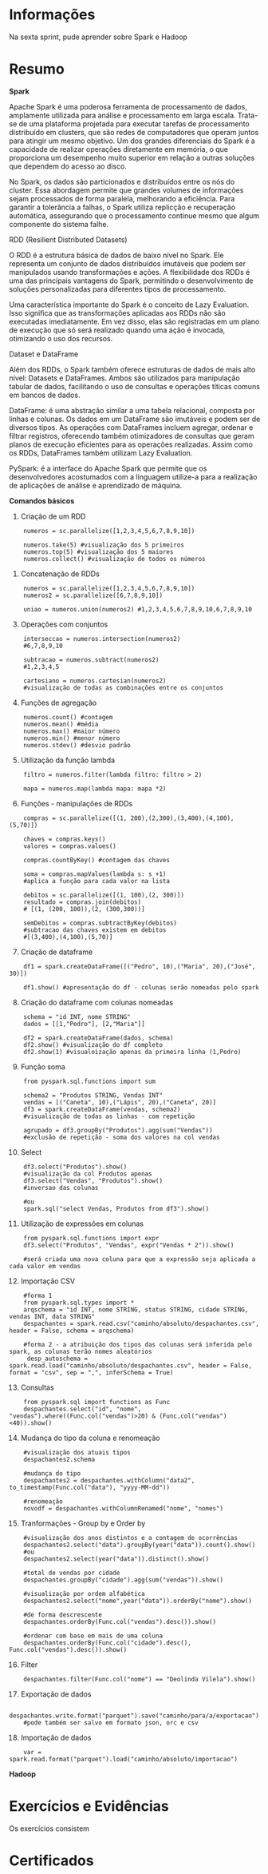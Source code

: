 # Informações

Na sexta sprint, pude aprender sobre Spark e Hadoop

# Resumo

**Spark** 

Apache Spark é uma poderosa ferramenta de processamento de dados, amplamente utilizada para análise e processamento em larga escala. Trata-se de uma plataforma projetada para executar tarefas de processamento distribuído em clusters, que são redes de computadores que operam juntos para atingir um mesmo objetivo. Um dos grandes diferenciais do Spark é a capacidade de realizar operações diretamente em memória, o que proporciona um desempenho muito superior em relação a outras soluções que dependem do acesso ao disco.

No Spark, os dados são particionados e distribuídos entre os nós do cluster. Essa abordagem permite que grandes volumes de informações sejam processados de forma paralela, melhorando a eficiência. Para garantir a tolerância a falhas, o Spark utiliza replicção e recuperação automática, assegurando que o processamento continue mesmo que algum componente do sistema falhe.

RDD (Resilient Distributed Datasets)

O RDD é a estrutura básica de dados de baixo nível no Spark. Ele representa um conjunto de dados distribuídos imutáveis que podem ser manipulados usando transformações e ações. A flexibilidade dos RDDs é uma das principais vantagens do Spark, permitindo o desenvolvimento de soluções personalizadas para diferentes tipos de processamento.

Uma característica importante do Spark é o conceito de Lazy Evaluation. Isso significa que as transformações aplicadas aos RDDs não são executadas imediatamente. Em vez disso, elas são registradas em um plano de execução que só será realizado quando uma ação é invocada, otimizando o uso dos recursos.

Dataset e DataFrame

Além dos RDDs, o Spark também oferece estruturas de dados de mais alto nível: Datasets e DataFrames. Ambos são utilizados para manipulação tabular de dados, facilitando o uso de consultas e operações títicas comuns em bancos de dados.

DataFrame: é uma abstração similar a uma tabela relacional, composta por linhas e colunas. Os dados em um DataFrame são imutáveis e podem ser de diversos tipos. As operações com DataFrames incluem agregar, ordenar e filtrar registros, oferecendo também otimizadores de consultas que geram planos de execução eficientes para as operações realizadas. Assim como os RDDs, DataFrames também utilizam Lazy Evaluation.

PySpark: é a interface do Apache Spark que permite que os desenvolvedores acostumados com a linguagem utilize-a para a realização de aplicações de análise e aprendizado de máquina.

**Comandos básicos**

1. Criação de um RDD
```Shell
    numeros = sc.parallelize([1,2,3,4,5,6,7,8,9,10])

    numeros.take(5) #visualização dos 5 primeiros
    numeros.top(5) #visualização dos 5 maiores
    numeros.collect() #visualização de todos os números
```

1. Concatenação de RDDs

```Shell
    numeros = sc.parallelize([1,2,3,4,5,6,7,8,9,10])
    numeros2 = sc.parallelize([6,7,8,9,10])

    uniao = numeros.union(numeros2) #1,2,3,4,5,6,7,8,9,10,6,7,8,9,10
```

3. Operações com conjuntos
```Shell
    interseccao = numeros.intersection(numeros2)
    #6,7,8,9,10

    subtracao = numeros.subtract(numeros2)
    #1,2,3,4,5

    cartesiano = numeros.cartesian(numeros2)
    #visualização de todas as combinações entre os conjuntos
```

4. Funções de agregação
   
```Shell
    numeros.count() #contagem
    numeros.mean() #média
    numeros.max() #maior número
    numeros.min() #menor número
    numeros.stdev() #desvio padrão
```

5. Utilização da função lambda

```Shell
    filtro = numeros.filter(lambda filtro: filtro > 2)

    mapa = numeros.map(lambda mapa: mapa *2)
```

6. Funções - manipulações  de RDDs

```Shell
    compras = sc.parallelize([(1, 200),(2,300),(3,400),(4,100),(5,70)])
    
    chaves = compras.keys()
    valores = compras.values()

    compras.countByKey() #contagem das chaves

    soma = compras.mapValues(lambda s: s +1)
    #aplica a função para cada valor na lista

    debitos = sc.parallelize([(1, 100),(2, 300)])
    resultado = compras.join(debitos)
    # [(1, (200, 100)),(2, (300,300))]

    semDebitos = compras.subtractByKey(debitos)
    #subtracao das chaves existem em debitos
    #[(3,400),(4,100),(5,70)]
```

7. Criação de dataframe

```Shell
    df1 = spark.createDataFrame([("Pedro", 10),("Maria", 20),("José", 30)])

    df1.show() #apresentação do df - colunas serão nomeadas pelo spark
```

8. Criação do dataframe com colunas nomeadas

```Shell
    schema = "id INT, nome STRING"
    dados = [[1,"Pedro"], [2,"Maria"]]

    df2 = spark.createDataFrame(dados, schema)
    df2.show() #visualização do df completo
    df2.show(1) #visualoização apenas da primeira linha (1,Pedro)
```

9. Função soma

```Shell
    from pyspark.sql.functions import sum

    schema2 = "Produtos STRING, Vendas INT"
    vendas = [("Caneta", 10),("Lápis", 20),("Caneta", 20)]
    df3 = spark.createDataFrame(vendas, schema2)
    #visualização de todas as linhas - com repetição

    agrupado = df3.groupBy("Produtos").agg(sum("Vendas"))
    #exclusão de repetição - soma dos valores na col vendas
```

10. Select

```Shell
    df3.select("Produtos").show()
    #visualização da col Produtos apenas
    df3.select("Vendas", "Produtos").show() 
    #inversao das colunas

    #ou
    spark.sql("select Vendas, Produtos from df3").show()
```

11. Utilização de expressões em colunas

```Shell
    from pyspark.sql.functions import expr
    df3.select("Produtos", "Vendas", expr("Vendas * 2")).show()

    #será criada uma nova coluna para que a expressão seja aplicada a cada valor em vendas
```

12. Importação CSV

```Shell
    #forma 1
    from pyspark.sql.types import *
    arqschema = "id INT, nome STRING, status STRING, cidade STRING, vendas INT, data STRING"
    despachantes = spark.read.csv("caminho/absoluto/despachantes.csv", header = False, schema = arqschema)

    #forma 2 - a atribuição dos tipos das colunas será inferida pelo spark, as colunas terão nomes aleatórios
     desp_autoschema = spark.read.load("caminho/absoluto/despachantes.csv", header = False, format = "csv", sep = ",", inferSchema = True)
```

13. Consultas

```Shell
    from pyspark.sql import functions as Func
    despachantes.select("id", "nome", "vendas").where((Func.col("vendas")>20) & (Func.col("vendas")<40)).show()
```

14. Mudança do tipo da coluna e renomeação
    
```Shell
    #visualização dos atuais tipos
    despachantes2.schema

    #mudança do tipo
    despachantes2 = despachantes.withColumn("data2", to_timestamp(Func.col("data"), "yyyy-MM-dd"))

    #renomeação
    novodf = despachantes.withColumnRenamed("nome", "nomes")
```

15. Tranformações - Group by e Order by

```Shell
    #visualização dos anos distintos e a contagem de ocorrências
    despachantes2.select("data").groupBy(year("data")).count().show()
    #ou
    despachantes2.select(year("data")).distinct().show()

    #total de vendas por cidade
    despachantes.groupBy("cidade").agg(sum("vendas")).show()

    #visualização por ordem alfabética
    despachantes2.select("nome",year("data")).orderBy("nome").show()

    #de forma descrescente
    despachantes.orderBy(Func.col("vendas").desc()).show()

    #ordenar com base em mais de uma coluna
    despachantes.orderBy(Func.col("cidade").desc(), Func.col("vendas").desc()).show()
```

16. Filter

```Shell
    despachantes.filter(Func.col("nome") == "Deolinda Vilela").show()
```

17. Exportação de dados

```Shell
    despachantes.write.format("parquet").save("caminho/para/a/exportacao")
    #pode também ser salvo em formato json, orc e csv
```

18. Importação de dados
```Shell
    var = spark.read.format("parquet").load("caminho/absoluto/importacao")
```

**Hadoop**





# Exercícios e Evidências

Os exercícios consistem 

# Certificados
